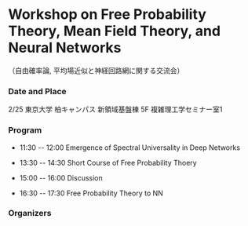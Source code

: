 
# Workshop on Free Probability Theory, Mean Field Theory, and Neural Networks

（自由確率論, 平均場近似と神経回路網に関する交流会）


###  Date and Place
2/25
東京大学 柏キャンパス 新領域基盤棟 5F 複雑理工学セミナー室1

###  Program


- 11:30 -- 12:00  Emergence of Spectral Universality in Deep Networks

- 13:30 -- 14:30  Short Course of Free Probability Thoery

- 15:00 -- 16:00  Discussion

- 16:30 -- 17:30  Free Probability Theory to NN



### Organizers

